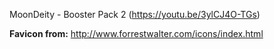 MoonDeity - Booster Pack 2 (https://youtu.be/3ylCJ4O-TGs)

**Favicon from:** http://www.forrestwalter.com/icons/index.html

